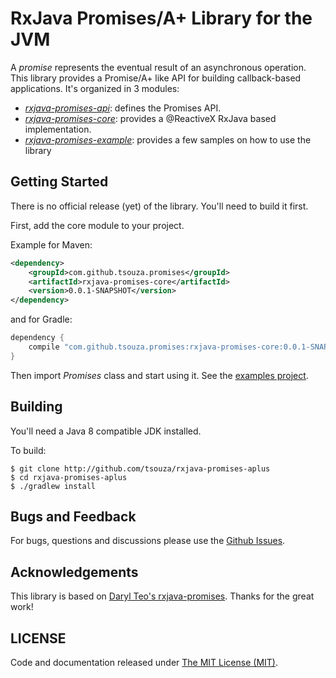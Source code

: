 # RxJava Promises/A+ Library for the JVM

A *promise* represents the eventual result of an asynchronous operation. This library provides a Promise/A+ like API for building callback-based applications. It's organized in 3 modules:
* *[rxjava-promises-api](https://github.com/tsouza/rxjava-promises-aplus/tree/master/rxjava-promises-api)*: defines the Promises API.
* *[rxjava-promises-core](https://github.com/tsouza/rxjava-promises-aplus/tree/master/rxjava-promises-core)*: provides a @ReactiveX RxJava based implementation.
* *[rxjava-promises-example](https://github.com/tsouza/rxjava-promises-aplus/tree/master/rxjava-promises-example)*: provides a few samples on how to use the library

## Getting Started

There is no official release (yet) of the library. You'll need to build it first.

First, add the core module to your project.

Example for Maven:
```xml
<dependency>
    <groupId>com.github.tsouza.promises</groupId>
    <artifactId>rxjava-promises-core</artifactId>
    <version>0.0.1-SNAPSHOT</version>
</dependency>
```

and for Gradle:
```groovy
dependency {
    compile "com.github.tsouza.promises:rxjava-promises-core:0.0.1-SNAPSHOT"
}
```

Then import *Promises* class and start using it. See the [examples project](https://github.com/tsouza/rxjava-promises-aplus/tree/master/rxjava-promises-example).

## Building

You'll need a Java 8 compatible JDK installed.

To build:
```
$ git clone http://github.com/tsouza/rxjava-promises-aplus
$ cd rxjava-promises-aplus
$ ./gradlew install
```

## Bugs and Feedback
For bugs, questions and discussions please use the [Github Issues](issues).

## Acknowledgements

This library is based on [Daryl Teo's rxjava-promises](https://github.com/darylteo/rxjava-promises). Thanks for the great work!

## LICENSE

Code and documentation released under [The MIT License (MIT)](LICENSE).